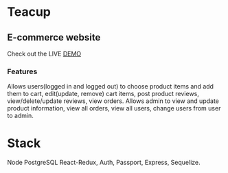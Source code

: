 # Teacup
## E-commerce website 
Check out the LIVE  <a href="https://tea-cup.herokuapp.com/">DEMO</a>


### Features
Allows users(logged in and logged out) to choose product items and add them to cart, edit(update, remove) cart items,
post product reviews, view/delete/update reviews,
view orders.
Allows admin to view and update product information,
view all orders,
view all users,
change users from user to admin.


# Stack

Node
PostgreSQL
React-Redux, 
Auth, 
Passport, 
Express, 
Sequelize.


